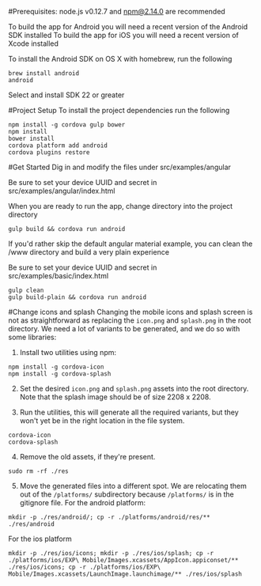#Prerequisites:
node.js v0.12.7 and npm@2.14.0 are recommended

To build the app for Android you will need a recent version of the Android SDK installed
To build the app for iOS you will need a recent version of Xcode installed

To install the Android SDK on OS X with homebrew, run the following
```
brew install android
android
```
Select and install SDK 22 or greater

#Project Setup
To install the project dependencies run the following
```
npm install -g cordova gulp bower
npm install
bower install
cordova platform add android
cordova plugins restore
```

#Get Started
Dig in and modify the files under src/examples/angular

Be sure to set your device UUID and secret in src/examples/angular/index.html

When you are ready to run the app, change directory into the project directory
```
gulp build && cordova run android
```

If you'd rather skip the default angular material example, you can clean the /www directory and build a very plain experience

Be sure to set your device UUID and secret in src/examples/basic/index.html
```
gulp clean
gulp build-plain && cordova run android
```

#Change icons and splash
Changing the mobile icons and splash screen is not as straightforward as replacing the `icon.png` and `splash.png` in the root directory. We need a lot of variants to be generated, and we do so with some libraries:

1. Install two utilities using npm:
```
npm install -g cordova-icon
npm install -g cordova-splash
```

2. Set the desired `icon.png` and `splash.png` assets into the root directory. Note that the splash image should be of size 2208 x 2208.

3. Run the utilities, this will generate all the required variants, but they won't yet be in the right location in the file system.
```
cordova-icon
cordova-splash
```

4. Remove the old assets, if they're present.
```
sudo rm -rf ./res
```

5. Move the generated files into a different spot. We are relocating them out of the `/platforms/` subdirectory because `/platforms/` is in the gitignore file.
For the android platform:
```
mkdir -p ./res/android/; cp -r ./platforms/android/res/** ./res/android
```
For the ios platform
```
mkdir -p ./res/ios/icons; mkdir -p ./res/ios/splash; cp -r ./platforms/ios/EXP\ Mobile/Images.xcassets/AppIcon.appiconset/** ./res/ios/icons; cp -r ./platforms/ios/EXP\ Mobile/Images.xcassets/LaunchImage.launchimage/** ./res/ios/splash
```
